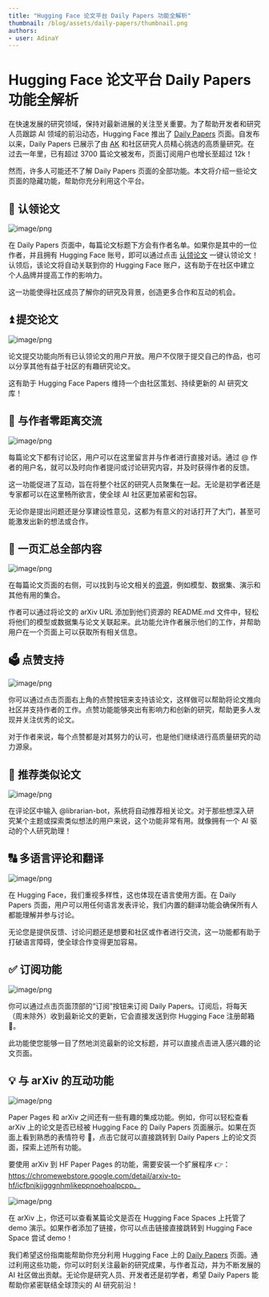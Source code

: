 ```yaml
---
title: "Hugging Face 论文平台 Daily Papers 功能全解析"
thumbnail: /blog/assets/daily-papers/thumbnail.png
authors:
- user: AdinaY
---
```


# Hugging Face 论文平台 Daily Papers 功能全解析

在快速发展的研究领域，保持对最新进展的关注至关重要。为了帮助开发者和研究人员跟踪 AI 领域的前沿动态，Hugging Face 推出了 [Daily Papers](https://huggingface.co/papers) 页面。自发布以来，Daily Papers 已展示了由 [AK](https://huggingface.co/akhaliq) 和社区研究人员精心挑选的高质量研究。在过去一年里，已有超过 3700 篇论文被发布，页面订阅用户也增长至超过 12k！

然而，许多人可能还不了解 Daily Papers 页面的全部功能。本文将介绍一些论文页面的隐藏功能，帮助你充分利用这个平台。

## 📑 认领论文

![image/png](https://cdn-uploads.huggingface.co/production/uploads/63a369d98c0c89dcae3b8329/-SfUilxjvtiJHeic3DWhE.png)

在 Daily Papers 页面中，每篇论文标题下方会有作者名单。如果你是其中的一位作者，并且拥有 Hugging Face 账号，即可以通过点击 [认领论文](https://huggingface.co/docs/hub/paper-pages#claiming-authorship-to-a-paper) 一键认领论文！认领后，该论文将自动关联到你的 Hugging Face 账户，这有助于在社区中建立个人品牌并提高工作的影响力。

这一功能使得社区成员了解你的研究及背景，创造更多合作和互动的机会。

## ⏫ 提交论文

![image/png](https://cdn-uploads.huggingface.co/production/uploads/63a369d98c0c89dcae3b8329/CB3cIPcOI0nERSHpvteVP.png)

论文提交功能向所有已认领论文的用户开放。用户不仅限于提交自己的作品，也可以分享其他有益于社区的有趣研究论文。

这有助于 Hugging Face Papers 维持一个由社区策划、持续更新的 AI 研究文库！

## 💬 与作者零距离交流

![image/png](https://cdn-uploads.huggingface.co/production/uploads/63a369d98c0c89dcae3b8329/0iop6EG5MeCriK92MBRLX.png)

每篇论文下都有讨论区，用户可以在这里留言并与作者进行直接对话。通过 @ 作者的用户名，就可以及时向作者提问或讨论研究内容，并及时获得作者的反馈。

这一功能促进了互动，旨在将整个社区的研究人员聚集在一起。无论是初学者还是专家都可以在这里畅所欲言，使全球 AI 社区更加紧密和包容。

无论你是提出问题还是分享建设性意见，这都为有意义的对话打开了大门，甚至可能激发出新的想法或合作。

## 🔗 一页汇总全部内容

![image/png](https://cdn-uploads.huggingface.co/production/uploads/63a369d98c0c89dcae3b8329/flNjYihJjvWTB4q_hfbvl.png)

在每篇论文页面的右侧，可以找到与论文相关的[资源](https://huggingface.co/docs/hub/paper-pages#linking-a-paper-to-a-model-dataset-or-space)，例如模型、数据集、演示和其他有用的集合。

作者可以通过将论文的 arXiv URL 添加到他们资源的 README.md 文件中，轻松将他们的模型或数据集与论文关联起来。此功能允许作者展示他们的工作，并帮助用户在一个页面上可以获取所有相关信息。

## 🗳 点赞支持

![image/png](https://cdn-uploads.huggingface.co/production/uploads/63a369d98c0c89dcae3b8329/aHDhq4kfSxkUJUK9O6W_z.png)

你可以通过点击页面右上角的点赞按钮来支持该论文，这样做可以帮助将论文推向社区并支持作者的工作。点赞功能能够突出有影响力和创新的研究，帮助更多人发现并关注优秀的论文。

对于作者来说，每个点赞都是对其努力的认可，也是他们继续进行高质量研究的动力源泉。

## 🙋 推荐类似论文

![image/png](https://cdn-uploads.huggingface.co/production/uploads/63a369d98c0c89dcae3b8329/U1IwjaQJBOQ5rv32T8VTh.png)

在评论区中输入 @librarian-bot，系统将自动推荐相关论文。对于那些想深入研究某个主题或探索类似想法的用户来说，这个功能非常有用。就像拥有一个 AI 驱动的个人研究助理！

## 🔠 多语言评论和翻译

![image/png](https://cdn-uploads.huggingface.co/production/uploads/63a369d98c0c89dcae3b8329/uNQLpYKV6bnYGJfFqPuZs.png)

在 Hugging Face，我们重视多样性，这也体现在语言使用方面。在 Daily Papers 页面，用户可以用任何语言发表评论，我们内置的翻译功能会确保所有人都能理解并参与讨论。

无论您是提供反馈、讨论问题还是想要和社区或作者进行交流，这一功能都有助于打破语言障碍，使全球合作变得更加容易。

## ✅ 订阅功能

![image/png](https://cdn-uploads.huggingface.co/production/uploads/63a369d98c0c89dcae3b8329/nhmtanbDgQB51XCUryTbG.png)

你可以通过点击页面顶部的“订阅”按钮来订阅 Daily Papers。订阅后，将每天（周末除外）收到最新论文的更新，它会直接发送到你 Hugging Face 注册邮箱📩。

此功能使您能够一目了然地浏览最新的论文标题，并可以直接点击进入感兴趣的论文页面。

## 💡 与 arXiv 的互动功能

![image/png](https://cdn-uploads.huggingface.co/production/uploads/63a369d98c0c89dcae3b8329/AOLHbUcjJbvTlRdOKFx4q.png)

Paper Pages 和 arXiv 之间还有一些有趣的集成功能。例如，你可以轻松查看 arXiv 上的论文是否已经被 Hugging Face 的 Daily Papers 页面展示。如果在页面上看到熟悉的表情符号 🤗，点击它就可以直接跳转到 Daily Papers 上的论文页面，探索上述所有功能。

要使用 arXiv 到 HF Paper Pages 的功能，需要安装一个扩展程序 👉：https://chromewebstore.google.com/detail/arxiv-to-hf/icfbnjkijgggnhmlikeppnoehoalpcpp。

![image/png](https://cdn-uploads.huggingface.co/production/uploads/63a369d98c0c89dcae3b8329/MvUS1d5t5ibM2TOKT8i-S.png)

在 arXiv 上，你还可以查看某篇论文是否在 Hugging Face Spaces 上托管了 demo 演示。如果作者添加了链接，你可以点击链接直接跳转到 Hugging Face Space 尝试 demo！

我们希望这份指南能帮助你充分利用 Hugging Face 上的 [Daily Papers](https://huggingface.co/docs/hub/paper-pages) 页面。通过利用这些功能，你可以时刻关注最新的研究成果，与作者互动，并为不断发展的 AI 社区做出贡献。无论你是研究人员、开发者还是初学者，希望 Daily Papers 能帮助你紧密联结全球顶尖的 AI 研究前沿！
